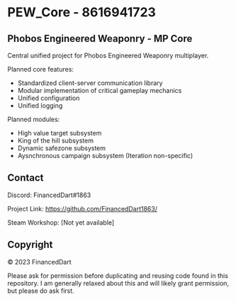 # PEW_Core - 8616941723
 
## Phobos Engineered Weaponry - MP Core

Central unified project for Phobos Engineered Weaponry multiplayer.

Planned core features:
- Standardized client-server communication library
- Modular implementation of critical gameplay mechanics
- Unified configuration
- Unified logging

Planned modules:
- High value target subsystem
- King of the hill subsystem
- Dynamic safezone subsystem
- Aysnchronous campaign subsystem (Iteration non-specific)

## Contact

Discord: FinancedDart#1863

Project Link: https://github.com/FinancedDart1863/

Steam Workshop: [Not yet available]

## Copyright

© 2023 FinancedDart

Please ask for permission before duplicating and reusing code found in this repository.
I am generally relaxed about this and will likely grant permission, but please do ask first.